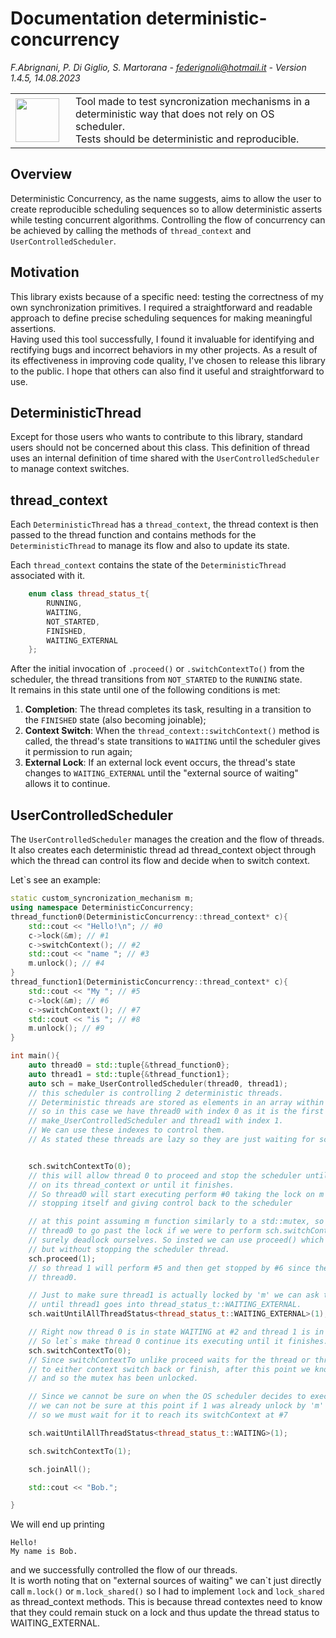 # Documentation deterministic-concurrency

<em>F.Abrignani, P. Di Giglio, S. Martorana - federignoli@hotmail.it - Version 1.4.5, 14.08.2023</em>

<table style="border:none;border-collapse:collapse;">
    <tr>
        <td style="border:none;border-left:none;border-top:none;border-bottom:none;width: 80px;"> <img src="warning.png" style= "width:70px; height:70px; object-fit: cover; object-position: 100% 0;"/>
        </td>
        <td style="border-right:none;border-top: none;border-bottom: none;"> 
        Tool made to test syncronization mechanisms in a deterministic way that does not rely on OS scheduler.<br>
        Tests should be deterministic and reproducible.
        </td>
    </tr>
</table>

## Overview
Deterministic Concurrency, as the name suggests, aims to allow the user to create reproducible scheduling sequences so to allow deterministic asserts while testing concurrent algorithms.
Controlling the flow of concurrency can be achieved by calling the methods of ```thread_context``` and ```UserControlledScheduler```.

## Motivation
This library exists because of a specific need: testing the correctness of my own synchronization primitives. I required a straightforward and readable approach to define precise scheduling sequences for making meaningful assertions.
<br>
Having used this tool successfully, I found it invaluable for identifying and rectifying bugs and incorrect behaviors in my other projects. As a result of its effectiveness in improving code quality, I've chosen to release this library to the public. I hope that others can also find it useful and straightforward to use.

## DeterministicThread
Except for those users who wants to contribute to this library, standard users should not be concerned about this class. This definition of thread uses an internal definition of time shared with the ```UserControlledScheduler``` to manage context switches.

## thread_context
Each ```DeterministicThread``` has a ```thread_context```, the thread context is then passed to the thread function and contains methods for the ```DeterministicThread``` to manage its flow and also to update its state.

Each ```thread_context``` contains the state of the ```DeterministicThread``` associated with it.

```cpp
    enum class thread_status_t{
        RUNNING,
        WAITING,
        NOT_STARTED,
        FINISHED,
        WAITING_EXTERNAL
    };
```

After the initial invocation of ```.proceed()``` or ```.switchContextTo()``` from the scheduler, the thread transitions from ```NOT_STARTED``` to the ```RUNNING``` state.<br> It remains in this state until one of the following conditions is met:

1. **Completion**: The thread completes its task, resulting in a transition to the ```FINISHED``` state (also becoming joinable);
2. **Context Switch**: When the ```thread_context::switchContext()``` method is called, the thread's state transitions to ```WAITING``` until the scheduler gives it permission to run again;
3. **External Lock**: If an external lock event occurs, the thread's state changes to ```WAITING_EXTERNAL``` until the "external source of waiting" allows it to continue.

## UserControlledScheduler
The ```UserControlledScheduler``` manages the creation and the flow of threads.<br>
It also creates each deterministic thread ad thread_context object through which the thread can control its flow and decide when to switch context.

Let`s see an example:
```cpp
static custom_syncronization_mechanism m;
using namespace DeterministicConcurrency;
thread_function0(DeterministicConcurrency::thread_context* c){
    std::cout << "Hello!\n"; // #0
    c->lock(&m); // #1
    c->switchContext(); // #2
    std::cout << "name "; // #3
    m.unlock(); // #4
}
thread_function1(DeterministicConcurrency::thread_context* c){
    std::cout << "My "; // #5
    c->lock(&m); // #6
    c->switchContext(); // #7
    std::cout << "is "; // #8
    m.unlock(); // #9
}

int main(){
    auto thread0 = std::tuple{&thread_function0};
    auto thread1 = std::tuple{&thread_function1};
    auto sch = make_UserControlledScheduler(thread0, thread1);
    // this scheduler is controlling 2 deterministic threads.
    // Deterministic threads are stored as elements in an array within the scheduler,
    // so in this case we have thread0 with index 0 as it is the first argument given to
    // make_UserControlledScheduler and thread1 with index 1.
    // We can use these indexes to control them.
    // As stated these threads are lazy so they are just waiting for sch to do something here.


    sch.switchContextTo(0); 
    // this will allow thread 0 to proceed and stop the scheduler until thread0 uses switch context
    // on its thread_context or until it finishes.
    // So thread0 will start executing perform #0 taking the lock on m at #1 and then execute #2
    // stopping itself and giving control back to the scheduler

    // at this point assuming m function similarly to a std::mutex, so not allowing also
    // thread0 to go past the lock if we were to perform sch.switchContextTo(1) we would
    // surely deadlock ourselves. So insted we can use proceed() which allows threads to proceed
    // but without stopping the scheduler thread.
    sch.proceed(1);
    // so thread 1 will perform #5 and then get stopped by #6 since the lock is already owned by
    // thread0.

    // Just to make sure thread1 is actually locked by 'm' we can ask the scheduler to wait
    // until thread1 goes into thread_status_t::WAITING_EXTERNAL.
    sch.waitUntilAllThreadStatus<thread_status_t::WAITING_EXTERNAL>(1);

    // Right now thread 0 is in state WAITING at #2 and thread 1 is in state WAITING_EXTERNAL at #6.
    // So let`s make thread 0 continue its executing until it finishes.
    sch.switchContextTo(0); 
    // Since switchContextTo unlike proceed waits for the thread or threads indexes given as parameters
    // to either context switch back or finish, after this point we know thread 0 is FINISHED
    // and so the mutex has been unlocked.

    // Since we cannot be sure on when the OS scheduler decides to execute 0 or 1 
    // we can not be sure at this point if 1 was already unlock by 'm' or not so
    // so we must wait for it to reach its switchContext at #7

    sch.waitUntilAllThreadStatus<thread_status_t::WAITING>(1);

    sch.switchContextTo(1);

    sch.joinAll();

    std::cout << "Bob.";

}

```

We will end up printing
```
Hello!
My name is Bob.
```
and we successfully controlled the flow of our threads.<br>
It is worth noting that on "external sources of waiting" we can`t just directly call ```m.lock()``` or ```m.lock_shared()``` so I had to implement ```lock``` and ```lock_shared``` as thread_context methods.
This is because thread contextes need to know that they could remain stuck on a lock and thus update the thread status to WAITING_EXTERNAL.
